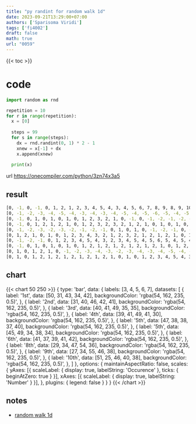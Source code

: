 ```yaml
---
title: "py randint for random walk 1d"
date: 2023-09-21T13:29:00+07:00
authors: ['Sparisoma Viridi']
tags: ['fi4002']
draft: false
math: true
url: "0059"
---
```

{{< toc >}}


# code
```python
import random as rnd

repetition = 10
for r in range(repetition):
  x = [0]
  
  steps = 99
  for s in range(steps):
    dx = rnd.randint(0, 1) * 2 - 1
    xnew = x[-1] + dx
    x.append(xnew)
  
  print(x)
```
url https://onecompiler.com/python/3zn74x3a5


## result
```bash
[0, -1, 0, -1, 0, 1, 2, 1, 2, 3, 4, 5, 4, 3, 4, 5, 6, 7, 8, 9, 8, 9, 10, 11, 12, 13, 12, 13, 12, 11, 12, 11, 12, 13, 12, 11, 10, 9, 10, 9, 10, 11, 12, 13, 14, 13, 14, 13, 14, 15, 14, 13, 14, 13, 12, 13, 12, 13, 12, 11, 10, 9, 8, 9, 10, 11, 10, 9, 8, 9, 10, 9, 10, 11, 12, 13, 12, 11, 12, 11, 10, 11, 10, 11, 12, 11, 10, 11, 12, 11, 12, 13, 12, 13, 14, 15, 16, 15, 16, 15]
[0, -1, -2, -3, -4, -5, -4, -3, -4, -3, -4, -5, -4, -5, -6, -5, -4, -5, -6, -5, -4, -3, -2, -3, -4, -3, -4, -3, -2, -1, -2, -1, -2, -3, -2, -1, 0, 1, 2, 3, 4, 3, 2, 1, 2, 3, 2, 1, 0, 1, 2, 1, 2, 3, 4, 5, 4, 5, 4, 3, 4, 3, 2, 3, 4, 3, 4, 5, 4, 3, 2, 3, 4, 3, 4, 3, 2, 3, 4, 3, 2, 3, 4, 3, 4, 5, 4, 3, 2, 1, 0, -1, -2, -1, 0, -1, 0, -1, 0, 1]
[0, -1, 0, 1, 0, 1, 0, 1, 0, 1, 2, 3, 2, 1, 0, -1, 0, -1, -2, -1, -2, -1, -2, -3, -2, -3, -2, -3, -4, -5, -4, -3, -2, -3, -4, -5, -6, -5, -4, -3, -2, -1, -2, -3, -4, -5, -4, -5, -6, -5, -4, -5, -6, -5, -6, -7, -8, -9, -8, -9, -10, -11, -12, -11, -12, -13, -12, -13, -12, -13, -12, -13, -12, -11, -12, -13, -14, -15, -16, -15, -14, -13, -12, -11, -10, -11, -10, -9, -8, -9, -8, -7, -6, -7, -8, -9, -10, -9, -8, -9]
[0, -1, 0, 1, 2, 1, 2, 1, 0, 1, 2, 3, 2, 3, 2, 1, 2, 1, 0, 1, 0, 1, 0, -1, -2, -1, -2, -1, 0, 1, 0, -1, -2, -3, -4, -5, -6, -7, -6, -5, -6, -7, -6, -5, -4, -3, -2, -1, -2, -3, -2, -1, 0, -1, -2, -1, 0, -1, 0, -1, -2, -1, 0, -1, -2, -3, -4, -3, -2, -1, 0, 1, 2, 1, 0, 1, 0, -1, 0, 1, 2, 1, 2, 3, 2, 1, 2, 1, 2, 1, 0, -1, 0, -1, 0, 1, 0, -1, 0, 1]
[0, -1, -2, -3, -2, -3, -2, -1, -2, -1, 0, 1, 0, 1, 0, -1, -2, -1, 0, -1, -2, -1, -2, -3, -2, -3, -2, -3, -4, -3, -2, -1, 0, 1, 2, 1, 2, 1, 0, 1, 2, 3, 4, 5, 6, 5, 6, 5, 6, 7, 8, 9, 8, 9, 8, 7, 8, 7, 6, 5, 4, 3, 2, 3, 4, 3, 2, 3, 2, 3, 2, 1, 2, 3, 4, 5, 4, 3, 4, 3, 4, 3, 2, 1, 0, 1, 2, 1, 2, 1, 0, -1, 0, 1, 2, 1, 2, 1, 0, 1]
[0, 1, 2, 1, 0, 1, 0, 1, 2, 3, 4, 3, 2, 1, 2, 3, 2, 1, 2, 1, 2, 1, 0, 1, 0, 1, 0, 1, 2, 3, 4, 3, 2, 1, 0, -1, -2, -3, -2, -3, -4, -3, -4, -3, -2, -1, -2, -1, 0, 1, 2, 1, 2, 1, 2, 1, 0, -1, 0, -1, -2, -1, -2, -1, -2, -1, -2, -1, -2, -1, 0, -1, 0, 1, 0, 1, 2, 3, 2, 3, 2, 3, 2, 3, 4, 5, 6, 7, 8, 7, 8, 9, 8, 9, 10, 11, 10, 9, 10, 11]
[0, -1, -2, -1, 0, 1, 2, 3, 4, 5, 4, 3, 2, 3, 4, 5, 4, 5, 6, 5, 4, 5, 4, 3, 4, 3, 2, 1, 0, 1, 0, 1, 2, 1, 2, 3, 4, 5, 4, 3, 4, 5, 4, 3, 2, 1, 0, 1, 2, 3, 2, 1, 0, 1, 2, 1, 2, 1, 0, -1, -2, -1, 0, 1, 2, 1, 0, -1, 0, -1, -2, -1, -2, -3, -2, -3, -4, -3, -4, -5, -4, -3, -4, -5, -4, -3, -2, -3, -2, -1, -2, -1, -2, -3, -4, -5, -6, -7, -6, -5]
[0, -1, 0, 1, 0, 1, 0, 1, 0, 1, 2, 1, 2, 1, 2, 1, 2, 1, 2, 1, 0, 1, 2, 1, 0, -1, -2, -3, -2, -1, 0, 1, 2, 3, 4, 5, 6, 7, 6, 5, 6, 7, 6, 7, 6, 5, 4, 3, 4, 3, 4, 3, 4, 5, 6, 5, 4, 5, 6, 5, 6, 5, 6, 7, 8, 7, 6, 7, 8, 9, 8, 9, 10, 9, 10, 11, 10, 9, 10, 9, 8, 7, 6, 5, 4, 5, 4, 5, 6, 7, 6, 5, 4, 3, 4, 5, 6, 5, 4, 3]
[0, 1, 0, 1, 2, 1, 0, -1, -2, -3, -4, -3, -2, -3, -4, -3, -4, -5, -4, -5, -4, -3, -4, -3, -2, -3, -2, -1, -2, -1, 0, 1, 2, 1, 2, 3, 4, 5, 4, 5, 6, 7, 8, 7, 8, 9, 8, 7, 8, 7, 8, 7, 8, 7, 6, 7, 6, 7, 8, 9, 8, 7, 8, 7, 8, 9, 10, 11, 12, 13, 14, 13, 12, 13, 12, 13, 14, 13, 12, 11, 12, 13, 14, 13, 14, 13, 14, 15, 14, 13, 14, 15, 16, 17, 18, 19, 18, 19, 18, 19]
[0, 1, 0, 1, 2, 1, 2, 1, 2, 1, 2, 1, 2, 1, 0, 1, 0, 1, 2, 3, 4, 5, 4, 3, 4, 3, 4, 3, 4, 5, 4, 5, 4, 5, 4, 3, 4, 3, 2, 3, 4, 5, 6, 5, 6, 7, 6, 5, 6, 7, 6, 5, 4, 5, 4, 3, 4, 3, 4, 5, 6, 7, 8, 7, 6, 5, 4, 3, 2, 1, 0, -1, 0, 1, 2, 1, 0, 1, 0, -1, 0, -1, 0, -1, 0, 1, 2, 3, 4, 5, 6, 5, 6, 7, 6, 7, 6, 5, 6, 5]
```

## chart
{{< chart 50 250 >}}
{
  type: 'bar',
  data: {
    labels: [3, 4, 5, 6, 7],
    datasets: [
      {
        label: '1st',
        data: [50, 31, 43, 34, 42],
        backgroundColor: 'rgba(54, 162, 235, 0.5)',
      },
      {
        label: '2nd',
        data: [31, 40, 46, 42, 41],
        backgroundColor: 'rgba(54, 162, 235, 0.5)',
     },
      {
        label: '3rd',
        data: [40, 41, 49, 35, 35],
        backgroundColor: 'rgba(54, 162, 235, 0.5)',
      },
      {
        label: '4th',
        data: [39, 41, 49, 41, 30],
        backgroundColor: 'rgba(54, 162, 235, 0.5)',
     },
      {
        label: '5th',
        data: [47, 38, 38, 37, 40],
        backgroundColor: 'rgba(54, 162, 235, 0.5)',
      },
      {
        label: '5th',
        data: [45, 49, 34, 38, 34],
        backgroundColor: 'rgba(54, 162, 235, 0.5)',
      },
      {
        label: '6th',
        data: [41, 37, 39, 41, 42],
        backgroundColor: 'rgba(54, 162, 235, 0.5)',
      },
      {
        label: '8th',
        data: [29, 34, 47, 54, 36],
        backgroundColor: 'rgba(54, 162, 235, 0.5)',
      },
      {
        label: '9th',
        data: [27, 34, 55, 46, 38],
        backgroundColor: 'rgba(54, 162, 235, 0.5)',
      },
      {
        label: '10th',
        data: [51, 25, 46, 40, 38],
        backgroundColor: 'rgba(54, 162, 235, 0.5)',
      },
    ]
  },
  options: {
    maintainAspectRatio: false,
    scales: {
      yAxes: [{
        scaleLabel: {
          display: true,
          labelString: 'Occurence'
        },
        ticks: {
          beginAtZero: true
        }
      }],
      xAxes: [{
        scaleLabel: {
          display: true,
          labelString: 'Number'
        }
      }],
    },
    plugins: {
      legend: false
    }
  }
}
{{< /chart >}}

## notes
+ [random walk 1d](../0057/)